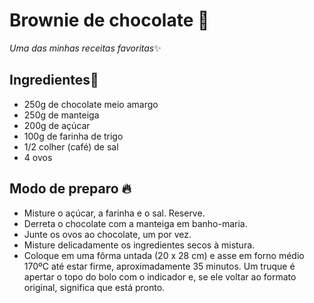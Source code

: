 # Brownie de chocolate :chocolate_bar:

*Uma das minhas receitas favoritas*:sparkles:

## Ingredientes:bookmark_tabs:

- 250g de chocolate meio amargo
- 250g de manteiga
- 200g de açúcar 
- 100g de farinha de trigo
- 1/2 colher (café) de sal 
- 4 ovos

## Modo de preparo :fire:

- Misture o açúcar, a farinha e o sal. Reserve.
- Derreta o chocolate com a manteiga em banho-maria. 
- Junte os ovos ao chocolate, um por vez. 
- Misture delicadamente os ingredientes secos à mistura.
- Coloque em uma fôrma untada (20 x 28 cm) e asse em forno médio 170ºC até estar firme, aproximadamente 35 minutos. Um truque é apertar o topo do bolo com o indicador e, se ele voltar ao formato original, significa que está pronto. 
